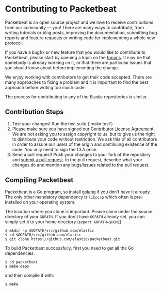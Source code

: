 # Contributing to Packetbeat

Packetbeat is an open source project and we love to receive contributions from
our community — you! There are many ways to contribute, from writing tutorials
or blog posts, improving the documentation, submitting bug reports and feature
requests or writing code for implementing a whole new protocol.

If you have a bugfix or new feature that you would like to contribute to
Packetbeat, please start by opening a topic on the
[forums](https://discuss.elastic.co/c/beats/packetbeat). It may be that
somebody is already working on it, or that there are particular issues that you
should know about before implementing the change.

We enjoy working with contributors to get their code accepted. There are many
approaches to fixing a problem and it is important to find the best approach
before writing too much code.

The process for contributing to any of the Elastic repositories is similar.

## Contribution Steps

1. Test your changes! Run the test suite ('make test')
2. Please make sure you have signed our [Contributor License
   Agreement](http://www.elasticsearch.org/contributor-agreement/). We are not
   asking you to assign copyright to us, but to give us the right to distribute
   your code without restriction. We ask this of all contributors in order to
   assure our users of the origin and continuing existence of the code. You
   only need to sign the CLA once.
3. Send a pull request! Push your changes to your fork of the repository and
   [submit a pull
   request](https://help.github.com/articles/using-pull-requests). In the pull
   request, describe what your changes do and mention any bugs/issues related
   to the pull request.


## Compiling Packetbeat

Packetbeat is a Go program, so install [golang](http://golang.org/) if you
don't have it already. The only other mandatory dependency is `libpcap` which
often is pre-installed on your operating system.

The location where you clone is important. Please clone under the source
directory of your `GOPATH`. If you don't have `GOPATH` already set, you can
simply set it to your home directory (`export GOPATH=$HOME`).

    $ mkdir -p $GOPATH/src/github.com/elastic
    $ cd $GOPATH/src/github.com/elastic
    $ git clone https://github.com/elastic/packetbeat.git

To build Packetbeat successfully, first you need to get all the Go
dependencies:

    $ cd packetbeat
    $ make deps

and then compile it with:

    $ make
